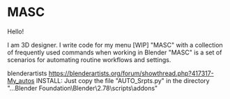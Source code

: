 # MASC

Hello!

I am 3D designer.
I write code for my menu [WIP] "MASC" with a collection of frequently used commands when working in Blender
"MASC" is a set of scenarios for automating routine workflows and settings.

blenderartists https://blenderartists.org/forum/showthread.php?417317-My_autos
 INSTALL:
Just copy the file "AUTO_Srpts.py" in the directory "...Blender Foundation\Blender\2.78\scripts\addons"
